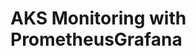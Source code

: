 # AKS Monitoring with PrometheusGrafana                                                                                                                                                                                                                                                                                                                                                                                                                                    
